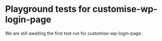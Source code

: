 # Playground tests for customise-wp-login-page
We are still awaiting the first test run for customise-wp-login-page.
